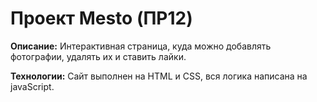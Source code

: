# Проект Mesto (ПР12)

**Описание:**
Интерактивная страница, куда можно добавлять фотографии, удалять их и ставить лайки.

**Технологии:**
Сайт выполнен на HTML и CSS, вся логика написана на javaScript.
